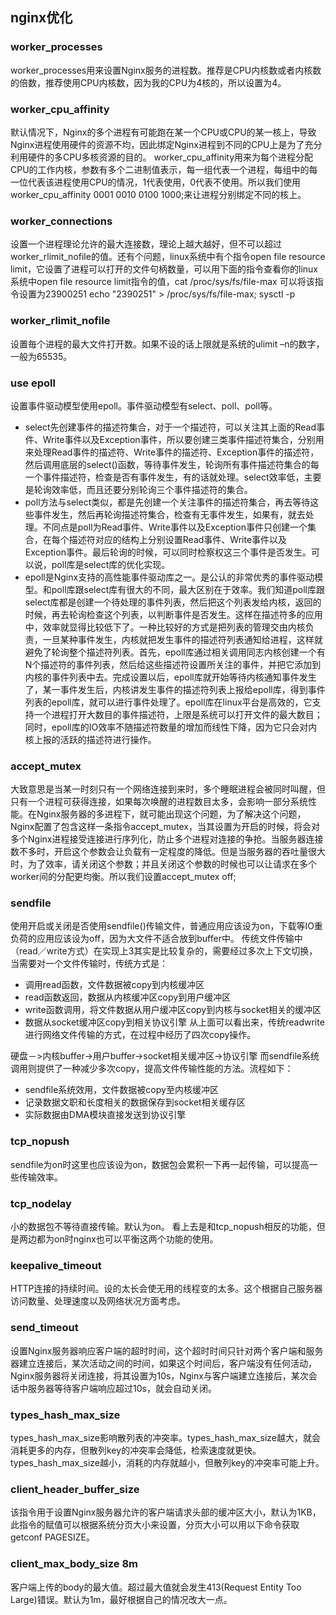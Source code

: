 ## nginx优化
### worker_processes
worker_processes用来设置Nginx服务的进程数。推荐是CPU内核数或者内核数的倍数，推荐使用CPU内核数，因为我的CPU为4核的，所以设置为4。

### worker_cpu_affinity
默认情况下，Nginx的多个进程有可能跑在某一个CPU或CPU的某一核上，导致Nginx进程使用硬件的资源不均，因此绑定Nginx进程到不同的CPU上是为了充分利用硬件的多CPU多核资源的目的。
worker_cpu_affinity用来为每个进程分配CPU的工作内核，参数有多个二进制值表示，每一组代表一个进程，每组中的每一位代表该进程使用CPU的情况，1代表使用，0代表不使用。所以我们使用worker_cpu_affinity 0001 0010 0100 1000;来让进程分别绑定不同的核上。

### worker_connections
设置一个进程理论允许的最大连接数，理论上越大越好，但不可以超过worker_rlimit_nofile的值。还有个问题，linux系统中有个指令open file resource limit，它设置了进程可以打开的文件句柄数量，可以用下面的指令查看你的linux系统中open file resource limit指令的值，cat /proc/sys/fs/file-max
可以将该指令设置为23900251
echo "2390251" > /proc/sys/fs/file-max; sysctl -p

### worker_rlimit_nofile
设置毎个进程的最大文件打开数。如果不设的话上限就是系统的ulimit –n的数字，一般为65535。


### use epoll
设置事件驱动模型使用epoll。事件驱动模型有select、poll、poll等。
-   select先创建事件的描述符集合，对于一个描述符，可以关注其上面的Read事件、Write事件以及Exception事件，所以要创建三类事件描述符集合，分别用来处理Read事件的描述符、Write事件的描述符、Exception事件的描述符，然后调用底层的select()函数，等待事件发生，轮询所有事件描述符集合的每一个事件描述符，检查是否有事件发生，有的话就处理。select效率低，主要是轮询效率低，而且还要分别轮询三个事件描述符的集合。
-   poll方法与select类似，都是先创建一个关注事件的描述符集合，再去等待这些事件发生，然后再轮询描述符集合，检查有无事件发生，如果有，就去处理。不同点是poll为Read事件、Write事件以及Exception事件只创建一个集合，在每个描述符对应的结构上分别设置Read事件、Write事件以及Exception事件。最后轮询的时候，可以同时检察权这三个事件是否发生。可以说，poll库是select库的优化实现。
-   epoll是Nginx支持的高性能事件驱动库之一。是公认的非常优秀的事件驱动模型。和poll库跟select库有很大的不同，最大区别在于效率。我们知道poll库跟select库都是创建一个待处理的事件列表，然后把这个列表发给内核，返回的时候，再去轮询检查这个列表，以判断事件是否发生。这样在描述符多的应用中，效率就显得比较低下了。一种比较好的方式是把列表的管理交由内核负责，一旦某种事件发生，内核就把发生事件的描述符列表通知给进程，这样就避免了轮询整个描述符列表。首先，epoll库通过相关调用同志内核创建一个有N个描述符的事件列表，然后给这些描述符设置所关注的事件，并把它添加到内核的事件列表中去。完成设置以后，epoll库就开始等待内核通知事件发生了，某一事件发生后，内核讲发生事件的描述符列表上报给epoll库，得到事件列表的epoll库，就可以进行事件处理了。epoll库在linux平台是高效的，它支持一个进程打开大数目的事件描述符，上限是系统可以打开文件的最大数目；同时，epoll库的IO效率不随描述符数量的增加而线性下降，因为它只会对内核上报的活跃的描述符进行操作。

### accept_mutex
大致意思是当某一时刻只有一个网络连接到来时，多个睡眠进程会被同时叫醒，但只有一个进程可获得连接，如果每次唤醒的进程数目太多，会影响一部分系统性能。在Nginx服务器的多进程下，就可能出现这个问题，为了解决这个问题，Nginx配置了包含这样一条指令accept_mutex，当其设置为开启的时候，将会对多个Nginx进程接受连接进行序列化，防止多个进程对连接的争抢。当服务器连接数不多时，开启这个参数会让负载有一定程度的降低。但是当服务器的吞吐量很大时，为了效率，请关闭这个参数；并且关闭这个参数的时候也可以让请求在多个worker间的分配更均衡。所以我们设置accept_mutex off;

### sendfile
使用开启或关闭是否使用sendfile()传输文件，普通应用应该设为on，下载等IO重负荷的应用应该设为off，因为大文件不适合放到buffer中。
传统文件传输中（read／write方式）在实现上3其实是比较复杂的，需要经过多次上下文切换，当需要对一个文件传输时，传统方式是：
-   调用read函数，文件数据被copy到内核缓冲区
-   read函数返回，数据从内核缓冲区copy到用户缓冲区
-   write函数调用，将文件数据从用户缓冲区copy到内核与socket相关的缓冲区
-   数据从socket缓冲区copy到相关协议引擎
从上面可以看出来，传统readwrite进行网络文件传输的方式，在过程中经历了四次copy操作。

硬盘－>内核buffer->用户buffer->socket相关缓冲区->协议引擎
而sendfile系统调用则提供了一种减少多次copy，提高文件传输性能的方法。流程如下：
-   sendfile系统效用，文件数据被copy至内核缓冲区
-   记录数据文职和长度相关的数据保存到socket相关缓存区
-   实际数据由DMA模块直接发送到协议引擎

### tcp_nopush
sendfile为on时这里也应该设为on，数据包会累积一下再一起传输，可以提高一些传输效率。

### tcp_nodelay
小的数据包不等待直接传输。默认为on。
看上去是和tcp_nopush相反的功能，但是两边都为on时nginx也可以平衡这两个功能的使用。

### keepalive_timeout
HTTP连接的持续时间。设的太长会使无用的线程变的太多。这个根据自己服务器访问数量、处理速度以及网络状况方面考虑。

### send_timeout
设置Nginx服务器响应客户端的超时时间，这个超时时间只针对两个客户端和服务器建立连接后，某次活动之间的时间，如果这个时间后，客户端没有任何活动，Nginx服务器将关闭连接，将其设置为10s，Nginx与客户端建立连接后，某次会话中服务器等待客户端响应超过10s，就会自动关闭。

### types_hash_max_size
types_hash_max_size影响散列表的冲突率。types_hash_max_size越大，就会消耗更多的内存，但散列key的冲突率会降低，检索速度就更快。types_hash_max_size越小，消耗的内存就越小，但散列key的冲突率可能上升。

### client_header_buffer_size
该指令用于设置Nginx服务器允许的客户端请求头部的缓冲区大小，默认为1KB，此指令的赋值可以根据系统分页大小来设置，分页大小可以用以下命令获取getconf PAGESIZE。

### client_max_body_size 8m
客户端上传的body的最大值。超过最大值就会发生413(Request Entity Too Large)错误。默认为1m，最好根据自己的情况改大一点。
